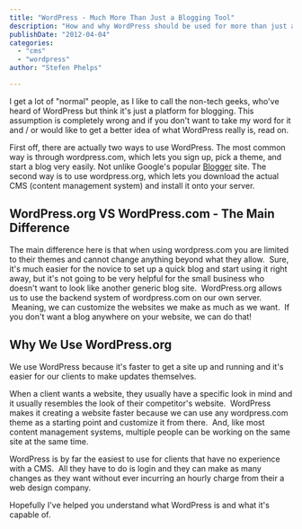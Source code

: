 ```yaml
---
title: "WordPress - Much More Than Just a Blogging Tool"
description: "How and why WordPress should be used for more than just a blog"
publishDate: "2012-04-04"
categories:
  - "cms"
  - "wordpress"
author: "Stefen Phelps"

---
```


I get a lot of "normal" people, as I like to call the non-tech geeks, who've heard of WordPress but think it's just a platform for blogging. This assumption is completely wrong and if you don't want to take my word for it and / or would like to get a better idea of what WordPress really is, read on.

First off, there are actually two ways to use WordPress. The most common way is through wordpress.com, which lets you sign up, pick a theme, and start a blog very easily. Not unlike Google's popular [Blogger](http://www.blogger.com) site. The second way is to use wordpress.org, which lets you download the actual CMS (content management system) and install it onto your server.

## WordPress.org VS WordPress.com - The Main Difference

The main difference here is that when using wordpress.com you are limited to their themes and cannot change anything beyond what they allow.  Sure, it's much easier for the novice to set up a quick blog and start using it right away, but it's not going to be very helpful for the small business who doesn't want to look like another generic blog site.  WordPress.org allows us to use the backend system of wordpress.com on our own server.  Meaning, we can customize the websites we make as much as we want.  If you don't want a blog anywhere on your website, we can do that!

## Why We Use WordPress.org

We use WordPress because it's faster to get a site up and running and it's easier for our clients to make updates themselves.

When a client wants a website, they usually have a specific look in mind and it usually resembles the look of their competitor's website.  WordPress makes it creating a website faster because we can use any wordpress.com theme as a starting point and customize it from there.  And, like most content management systems, multiple people can be working on the same site at the same time.

WordPress is by far the easiest to use for clients that have no experience with a CMS.  All they have to do is login and they can make as many changes as they want without ever incurring an hourly charge from their a web design company.

Hopefully I've helped you understand what WordPress is and what it's capable of.
